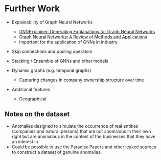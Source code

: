 # Further Work

- Explainability of Graph Neural Networks
  - [GNNExplainer: Generating Explanations for Graph Neural Networks](https://arxiv.org/abs/1903.03894)
  - [Graph Neural Networks: A Review of Methods and Applications](https://arxiv.org/abs/1812.08434)
  - Important for the application of GNNs in industry
- Skip connections and pooling operators
- Stacking / Ensemble of GNNs and other models
- Dynamic graphs (e.g. temporal graphs)
  - Capturing changes in company ownership structure over time

- Additional features
  - Geographical

## Notes on the dataset

- Anomalies designed to simulate the occurrence of real entities (companies and natural persons) that are not anomalous in their own right but are anomalous in the context of the businesses that they have an interest in.
- Could be possible to use the Paradise Papers and other leaked sources to construct a dataset of genuine anomalies.
